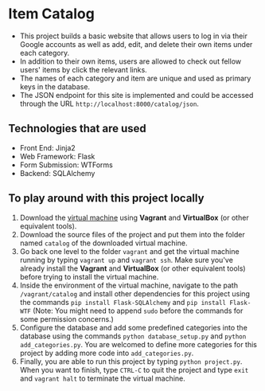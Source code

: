 # Item Catalog
- This project builds a basic website that allows users to log in via their Google accounts as well as add, edit, and delete their own items under each category.
- In addition to their own items, users are allowed to check out fellow users' items by click the relevant links.
- The names of each category and item are unique and used as primary keys in the database.
- The JSON endpoint for this site is implemented and could be accessed through the URL `http://localhost:8000/catalog/json`.


## Technologies that are used
- Front End: Jinja2
- Web Framework: Flask
- Form Submission: WTForms
- Backend: SQLAlchemy

## To play around with this project locally
1. Download the [virtual machine](https://d17h27t6h515a5.cloudfront.net/topher/2016/December/58488015_fsnd-virtual-machine/fsnd-virtual-machine.zip) using **Vagrant** and **VirtualBox** (or other equivalent tools).
2. Download the source files of the project and put them into the folder named `catalog` of the downloaded virtual machine.
3. Go back one level to the folder `vagrant` and get the virtual machine running by typing `vagrant up` and `vagrant ssh`. Make sure you've already install the **Vagrant**
and **VirtualBox** (or other equivalent tools) before trying to install the virtual machine.
4. Inside the environment of the virtual machine, navigate to the path `/vagrant/catalog` and install other dependencies for this project using the commands
`pip install Flask-SQLAlchemy` and `pip install Flask-WTF` (Note: You might need to append `sudo` before the commands for some permission concerns.)
5. Configure the database and add some predefined categories into the database using the commands `python database_setup.py` and `python add_categories.py`. You are welcomed to define more categories for this project by adding more code into `add_categories.py`.
6. Finally, you are able to run this project by typing `python project.py`. When you want to finish, type `CTRL-C` to quit the project and type `exit` and `vagrant halt` to
terminate the virtual machine.
